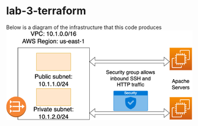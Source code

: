 # lab-3-terraform
Below is a diagram of the infrastructure that this code produces
![alt text](https://github.com/scepanlu/lab-3-terraform/blob/main/terraform.png?raw=true)
